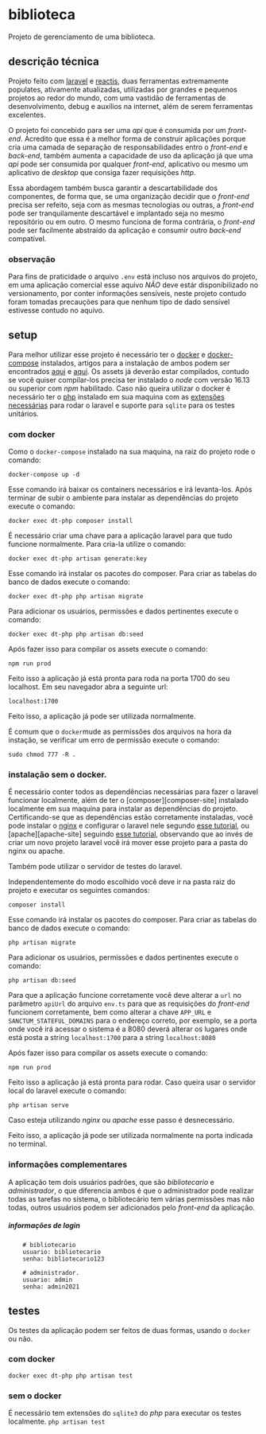 # biblioteca
Projeto de gerenciamento de uma biblioteca.

## descrição técnica
Projeto feito com [laravel][laravel-site] e [reactjs][reactjs-site], duas ferramentas extremamente populates, ativamente atualizadas, utilizadas por grandes e pequenos projetos ao redor do mundo, com uma vastidão de ferramentas de desenvolvimento, debug e auxílios na internet, além de serem ferramentas excelentes.

O projeto foi concebido para ser uma _api_ que é consumida por um _front-end_. Acredito que essa é a melhor forma de construir aplicações porque cria uma camada de separação de responsabilidades entro o _front-end_ e _back-end_, também aumenta a capacidade de uso da aplicação já que uma _api_ pode ser consumida por qualquer _front-end_, aplicativo ou mesmo um aplicativo de _desktop_ que consiga fazer requisições _http_.

Essa abordagem também busca garantir a descartabilidade dos componentes, de forma que, se uma organização decidir que o _front-end_ precisa ser refeito, seja com as mesmas tecnologias ou outras, a _front-end_ pode ser tranquilamente descartável e implantado seja no mesmo repositório ou em outro. O mesmo funciona de forma contrária, o _front-end_ pode ser facilmente abstraído da aplicação e consumir outro _back-end_ compatível.

### observação
Para fins de praticidade o arquivo `.env` está incluso nos arquivos do projeto, em uma aplicação comercial esse aquivo *NÃO* deve estár disponibilizado no versionamento, por conter informações sensíveis, neste projeto contudo foram tomadas precauções para que nenhum tipo de dado sensível estivesse contudo no aquivo.

## setup
Para melhor utilizar esse projeto é necessário ter o [docker][docker-site] e [docker-compose][docker-compose-site] instalados, artigos para a instalação de ambos podem ser encontrados [aqui][instalacao-docker] e [aqui][instalacao-docker-compose]. Os assets já deverão estar compilados, contudo se você quiser compilar-los precisa ter instalado o _node_ com versão 16.13 ou superior com _npm_ habilitado.
Caso não queira utilizar o docker é necessário ter o [php][php-site] instalado em sua maquina com as [extensões necessárias][laravel-requirements-site] para rodar o laravel e suporte para `sqlite` para os testes unitários.

### com docker
Como o `docker-compose` instalado na sua maquina, na raiz do projeto rode o comando:

`docker-compose up -d`

Esse comando irá baixar os containers necessários e irá levanta-los. Após terminar de subir o ambiente para instalar as dependências do projeto execute o comando:

`docker exec dt-php composer install`

É necessário criar uma chave para a aplicação laravel para que tudo funcione normalmente. Para cria-la utilize o comando:

`docker exec dt-php artisan generate:key`

Esse comando irá instalar os pacotes do composer. Para criar as tabelas do banco de dados execute o comando:

`docker exec dt-php php artisan migrate`

Para adicionar os usuários, permissões e dados pertinentes execute o comando:

`docker exec dt-php php artisan db:seed`

Após fazer isso para compilar os assets execute o comando:

`npm run prod`

Feito isso a aplicação já está pronta para roda na porta 1700 do seu localhost. Em seu navegador abra a seguinte url:

`localhost:1700`

Feito isso, a aplicação já pode ser utilizada normalmente.

É comum que o `docker`mude as permissões dos arquivos na hora da instação, se verificar um erro de permissão execute o comando:

`sudo chmod 777 -R .`

### instalação sem o docker.
É necessário conter todos as dependências necessárias para fazer o laravel funcionar localmente, além de ter o [composer][composer-site] instalado localmente em sua maquina para instalar as dependências do projeto. Certificando-se que as dependências estão corretamente instaladas, você pode instalar o [nginx][nginx-site] e configurar o laravel nele segundo [esse tutorial][tutorial-site], ou [apache][apache-site] seguindo [esse tutorial][apache-tutorial-site], observando que ao invés de criar um novo projeto laravel você irá mover esse projeto para a pasta do nginx ou apache.

Também pode utilizar o servidor de testes do laravel.

Independentemente do modo escolhido você deve ir na pasta raiz do projeto e executar os seguintes comandos:

`composer install`

Esse comando irá instalar os pacotes do composer. Para criar as tabelas do banco de dados execute o comando:

`php artisan migrate`

Para adicionar os usuários, permissões e dados pertinentes execute o comando:

`php artisan db:seed`

Para que a aplicação funcione corretamente você deve alterar a `url` no parâmetro `apiUrl` do arquivo `env.ts` para que as requisições do _front-end_ funcionem corretamente, bem como alterar a chave `APP_URL` e `SANCTUM_STATEFUL_DOMAINS` para o endereço correto, por exemplo, se a porta onde você irá acessar o sistema é a 8080 deverá alterar os lugares onde está posta a string `localhost:1700` para a string `localhost:8080`

Após fazer isso para compilar os assets execute o comando:

`npm run prod`

Feito isso a aplicação já está pronta para rodar. Caso queira usar o servidor local do laravel execute o comando:

`php artisan serve`

Caso esteja utilizando _nginx_ ou _apache_ esse passo é desnecessário.

Feito isso, a aplicação já pode ser utilizada normalmente na porta indicada no terminal.

### informações complementares
A aplicação tem dois usuários padrões, que são _bibliotecario_ e _administrador_, o que diferencia ambos é que o administrador pode realizar todas as tarefas no sistema, o bibliotecário tem várias permissões mas não todas, outros usuários podem ser adicionados pelo _front-end_ da aplicação.

##### informações de login
```
    # bibliotecario
    usuario: bibliotecario
    senha: bibliotecario123

    # administrador.
    usuario: admin
    senha: admin2021
```

## testes
Os testes da aplicação podem ser feitos de duas formas, usando o `docker` ou não.

### com docker
`docker exec dt-php php artisan test`

### sem o docker
É necessário tem extensões do `sqlite3` do _php_ para executar os testes localmente.
`php artisan test`

[laravel-site]: https://laravel.com/
[reactjs-site]: https://pt-br.reactjs.org/
[docker-site]: https://www.docker.com/
[docker-compose-site]: https://docs.docker.com/compose/
[instalacao-docker]: https://www.hostinger.com.br/tutoriais/install-docker-ubuntu
[instalacao-docker-compose]: https://www.digitalocean.com/community/tutorials/how-to-install-and-use-docker-compose-on-ubuntu-20-04-pt
[php-site]: https://www.php.net/
[laravel-requirements-site]: https://laravel.com/docs/8.x/deployment#server-requirements
[nginx-site]: https://www.nginx.com/
[apache-tutorial-site]: https://www.hostinger.com.br/tutoriais/como-instalar-laravel-ubuntu
[tutorial-site]: https://www.digitalocean.com/community/tutorials/how-to-install-and-configure-laravel-with-nginx-on-ubuntu-20-04-pt

